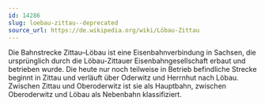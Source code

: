 ```yaml
---
id: 14286
slug: loebau-zittau--deprecated
source_url: https://de.wikipedia.org/wiki/Löbau-Zittau
---
```


Die Bahnstrecke Zittau–Löbau ist eine Eisenbahnverbindung in Sachsen, die ursprünglich durch die Löbau-Zittauer Eisenbahngesellschaft erbaut und betrieben wurde. Die heute nur noch teilweise in Betrieb befindliche Strecke beginnt in Zittau und verläuft über Oderwitz und Herrnhut nach Löbau. Zwischen Zittau und Oberoderwitz ist sie als Hauptbahn, zwischen Oberoderwitz und Löbau als Nebenbahn klassifiziert.
